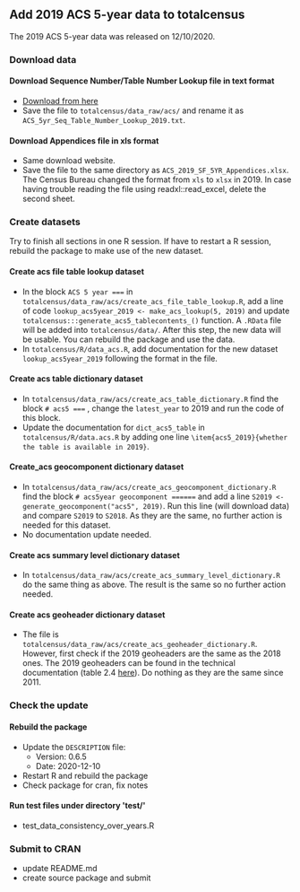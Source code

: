 ## Add 2019 ACS 5-year data to totalcensus
The 2019 ACS 5-year data was released on 12/10/2020.

### Download data

#### Download Sequence Number/Table Number Lookup file in text format

- [Download from here](https://www.census.gov/programs-surveys/acs/technical-documentation/summary-file-documentation.2019.html)
- Save the file to `totalcensus/data_raw/acs/` and rename it as `ACS_5yr_Seq_Table_Number_Lookup_2019.txt`. 

#### Download Appendices file in xls format

- Same download website.
- Save the file to the same directory as `ACS_2019_SF_5YR_Appendices.xlsx`. The Census Bureau changed the format from `xls` to `xlsx` in 2019. In case having trouble reading the file using readxl::read_excel, delete the second sheet.

### Create datasets

Try to finish all sections in one R session. If have to restart a R session, rebuild the package to make use of the new dataset.

#### Create acs file table lookup dataset

- In the block `ACS 5 year ===` in `totalcensus/data_raw/acs/create_acs_file_table_lookup.R`, add a line of code `lookup_acs5year_2019 <- make_acs_lookup(5, 2019)` and update `totalcensus:::generate_acs5_tablecontents_()` function. A `.RData` file will be added into `totalcensus/data/`. After this step, the new data will be usable. You can rebuild the package and use the data. 
- In `totalcensus/R/data_acs.R`, add documentation for the new dataset `lookup_acs5year_2019` following the format in the file.

#### Create acs table dictionary dataset

- In `totalcensus/data_raw/acs/create_acs_table_dictionary.R`  find the block `# acs5 ===` , change the `latest_year` to 2019 and run the code of this block.
- Update the documentation for `dict_acs5_table` in `totalcensus/R/data.acs.R` by adding one line `\item{acs5_2019}{whether the table is available in 2019}`. 

#### Create_acs geocomponent dictionary dataset

- In `totalcensus/data_raw/acs/create_acs_geocomponent_dictionary.R` find the block `# acs5year geocomponent ======` and add a line `S2019 <- generate_geocomponent("acs5", 2019)`. Run this line (will download data) and compare `S2019` to `S2018`. As they are the same, no further action is needed for this dataset.
- No documentation update needed.

#### Create acs summary level dictionary dataset

- In `totalcensus/data_raw/acs/create_acs_summary_level_dictionary.R` do the same thing as above. The result is the same so no further action needed.

####  Create acs geoheader dictionary dataset

- The file is `totalcensus/data_raw/acs/create_acs_geoheader_dictionary.R`. However, first check if the 2019 geoheaders are the same as the 2018 ones. The 2019 geoheaders can be found in the technical documentation (table 2.4 [here](https://www.census.gov/content/dam/Census/library/publications/2019/acs/acs_summary-file_handbook_2019_ch02.pdf)). Do nothing as they are the same since 2011.

### Check the update

#### Rebuild the package

- Update the `DESCRIPTION` file:
  - Version: 0.6.5
  - Date: 2020-12-10
- Restart R and rebuild the package
- Check package for cran, fix notes

#### Run test files under directory 'test/'
- test_data_consistency_over_years.R

### Submit to CRAN
- update README.md
- create source package and submit
